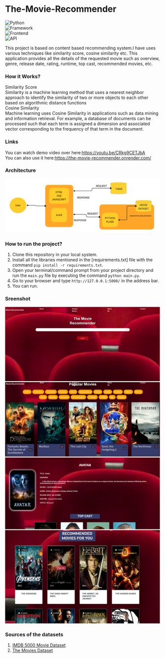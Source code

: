 # The-Movie-Recommender

![Python](https://img.shields.io/badge/Python-3.8-blueviolet)<br>
![Framework](https://img.shields.io/badge/Framework-Flask-red)<br>
![Frontend](https://img.shields.io/badge/Frontend-HTML/CSS/JS-green)<br>
![API](https://img.shields.io/badge/API-TMDB-fcba03)

This project is based on content based recommending system.I have uses various techniques like similarity score, cosine similarity etc.
This application provides all the details of the requested movie such as overview, genre, release date, rating, runtime, top cast, recommended movies, etc.

### How it Works?
Similarity Score<br>
Similarity is a machine learning method that uses a nearest neighbor approach to identify the similarity of two or more objects to each other based on algorithmic distance functions<br>
Cosine Similarity<br>
Machine learning uses Cosine Similarity in applications such as data mining and information retrieval. For example, a database of documents can be processed such that each term is assigned a dimension and associated vector corresponding to the frequency of that term in the document. 

### Links
You can watch demo video over here:https://youtu.be/CRkg9CETJbA<br>
You can also use it here:https://the-movie-recommender.onrender.com/

### Architecture
![This is an image](https://github.com/NikhilSoni21/The-Movie-Recommender/blob/main/arch.png)

### How to run the project?

1. Clone this repository in your local system.
2. Install all the libraries mentioned in the [requirements.txt] file with the command `pip install -r requirements.txt`.
3. Open your terminal/command prompt from your project directory and run the `main.py` file by executing the command `python main.py`.
4. Go to your browser and type `http://127.0.0.1:5000/` in the address bar.
5. You can run.

### Sreenshot
![This is an image](https://github.com/NikhilSoni21/The-Movie-Recommender/blob/main/screenshot/Screenshot%202022-05-29%20231052.png)<br>
![This is an image](https://github.com/NikhilSoni21/The-Movie-Recommender/blob/main/screenshot/Screenshot%202022-05-29%20231257.png)
![This is an image](https://github.com/NikhilSoni21/The-Movie-Recommender/blob/main/screenshot/Screenshot%202022-05-29%20231207.png)
![This is an image](https://github.com/NikhilSoni21/The-Movie-Recommender/blob/main/screenshot/Screenshot%202022-05-29%20231230.png)

### Sources of the datasets 

1. [IMDB 5000 Movie Dataset](https://www.kaggle.com/carolzhangdc/imdb-5000-movie-dataset)
2. [The Movies Dataset](https://www.kaggle.com/rounakbanik/the-movies-dataset)
